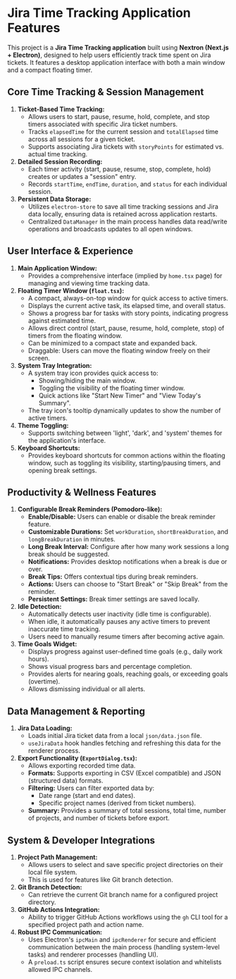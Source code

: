 # Jira Time Tracking Application Features

This project is a **Jira Time Tracking application** built using **Nextron (Next.js + Electron)**, designed to help users efficiently track time spent on Jira tickets. It features a desktop application interface with both a main window and a compact floating timer.

## Core Time Tracking & Session Management

1.  **Ticket-Based Time Tracking:**
    *   Allows users to start, pause, resume, hold, complete, and stop timers associated with specific Jira ticket numbers.
    *   Tracks `elapsedTime` for the current session and `totalElapsed` time across all sessions for a given ticket.
    *   Supports associating Jira tickets with `storyPoints` for estimated vs. actual time tracking.
2.  **Detailed Session Recording:**
    *   Each timer activity (start, pause, resume, stop, complete, hold) creates or updates a "session" entry.
    *   Records `startTime`, `endTime`, `duration`, and `status` for each individual session.
3.  **Persistent Data Storage:**
    *   Utilizes `electron-store` to save all time tracking sessions and Jira data locally, ensuring data is retained across application restarts.
    *   Centralized `DataManager` in the main process handles data read/write operations and broadcasts updates to all open windows.

## User Interface & Experience

1.  **Main Application Window:**
    *   Provides a comprehensive interface (implied by `home.tsx` page) for managing and viewing time tracking data.
2.  **Floating Timer Window (`float.tsx`):**
    *   A compact, always-on-top window for quick access to active timers.
    *   Displays the current active task, its elapsed time, and overall status.
    *   Shows a progress bar for tasks with story points, indicating progress against estimated time.
    *   Allows direct control (start, pause, resume, hold, complete, stop) of timers from the floating window.
    *   Can be minimized to a compact state and expanded back.
    *   Draggable: Users can move the floating window freely on their screen.
3.  **System Tray Integration:**
    *   A system tray icon provides quick access to:
        *   Showing/hiding the main window.
        *   Toggling the visibility of the floating timer window.
        *   Quick actions like "Start New Timer" and "View Today's Summary".
    *   The tray icon's tooltip dynamically updates to show the number of active timers.
4.  **Theme Toggling:**
    *   Supports switching between 'light', 'dark', and 'system' themes for the application's interface.
5.  **Keyboard Shortcuts:**
    *   Provides keyboard shortcuts for common actions within the floating window, such as toggling its visibility, starting/pausing timers, and opening break settings.

## Productivity & Wellness Features

1.  **Configurable Break Reminders (Pomodoro-like):**
    *   **Enable/Disable:** Users can enable or disable the break reminder feature.
    *   **Customizable Durations:** Set `workDuration`, `shortBreakDuration`, and `longBreakDuration` in minutes.
    *   **Long Break Interval:** Configure after how many work sessions a long break should be suggested.
    *   **Notifications:** Provides desktop notifications when a break is due or over.
    *   **Break Tips:** Offers contextual tips during break reminders.
    *   **Actions:** Users can choose to "Start Break" or "Skip Break" from the reminder.
    *   **Persistent Settings:** Break timer settings are saved locally.
2.  **Idle Detection:**
    *   Automatically detects user inactivity (idle time is configurable).
    *   When idle, it automatically pauses any active timers to prevent inaccurate time tracking.
    *   Users need to manually resume timers after becoming active again.
3.  **Time Goals Widget:**
    *   Displays progress against user-defined time goals (e.g., daily work hours).
    *   Shows visual progress bars and percentage completion.
    *   Provides alerts for nearing goals, reaching goals, or exceeding goals (overtime).
    *   Allows dismissing individual or all alerts.

## Data Management & Reporting

1.  **Jira Data Loading:**
    *   Loads initial Jira ticket data from a local `json/data.json` file.
    *   `useJiraData` hook handles fetching and refreshing this data for the renderer process.
2.  **Export Functionality (`ExportDialog.tsx`):**
    *   Allows exporting recorded time data.
    *   **Formats:** Supports exporting in CSV (Excel compatible) and JSON (structured data) formats.
    *   **Filtering:** Users can filter exported data by:
        *   Date range (start and end dates).
        *   Specific project names (derived from ticket numbers).
    *   **Summary:** Provides a summary of total sessions, total time, number of projects, and number of tickets before export.

## System & Developer Integrations

1.  **Project Path Management:**
    *   Allows users to select and save specific project directories on their local file system.
    *   This is used for features like Git branch detection.
2.  **Git Branch Detection:**
    *   Can retrieve the current Git branch name for a configured project directory.
3.  **GitHub Actions Integration:**
    *   Ability to trigger GitHub Actions workflows using the `gh` CLI tool for a specified project path and action name.
4.  **Robust IPC Communication:**
    *   Uses Electron's `ipcMain` and `ipcRenderer` for secure and efficient communication between the main process (handling system-level tasks) and renderer processes (handling UI).
    *   A `preload.ts` script ensures secure context isolation and whitelists allowed IPC channels.
